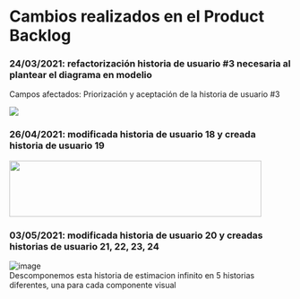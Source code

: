 # Cambios realizados en el Product Backlog
### 24/03/2021: refactorización historia de usuario #3 necesaria al plantear el diagrama en modelio  

Campos afectados: Priorización y aceptación de la historia de usuario #3

![](https://github.com/UCM-FDI-DISIA/2021-is2-dg-coronamap/blob/master/Im%C3%A1genes%20Cambios%20Product%20Backlog/1.PNG)

### 26/04/2021: modificada historia de usuario 18 y creada historia de usuario 19
<img src="https://user-images.githubusercontent.com/71727814/116100260-0944f800-a6ad-11eb-9ba5-86b81528fc4e.png" width="450" height="100">  
  
### 03/05/2021: modificada historia de usuario 20 y creadas historias de usuario 21, 22, 23, 24
![image](https://user-images.githubusercontent.com/79699114/116914658-4b40e180-ac4b-11eb-96eb-d2d38355b6fa.png)  
Descomponemos esta historia de estimacion infinito en 5 historias diferentes, una para cada componente visual
